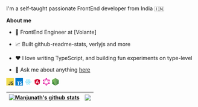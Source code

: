 <!-- <p align="center"><a href="https://manjunathmofs.github.io"><img width="80%" alt="Hello, I'm Manjunath M. I do open source!" src="./assets/gh-readme-header.png" /></a></p> -->

<br />

I'm a self-taught passionate FrontEnd developer from India 🇮🇳

**About me**

- 💼 FrontEnd Engineer at [Volante]

- 📈 Built github-readme-stats, verlyjs and more
<!-- , **50m+** hits • **50K** stars on GitHub -->

- ❤️ I love writing TypeScript, and building fun experiments on type-level

- 💬 Ask me about anything [here](https://github.com/manjunathmofs/manjunathmofs/issues)

<code><img height="20" alt="javascript" src="https://raw.githubusercontent.com/github/explore/80688e429a7d4ef2fca1e82350fe8e3517d3494d/topics/javascript/javascript.png"></code>
<code><img height="20" alt="typescript" src="https://raw.githubusercontent.com/github/explore/80688e429a7d4ef2fca1e82350fe8e3517d3494d/topics/typescript/typescript.png"></code>
<code><img height="20" alt="react" src="https://raw.githubusercontent.com/github/explore/80688e429a7d4ef2fca1e82350fe8e3517d3494d/topics/react/react.png"></code>
<code><img height="20" alt="react" src="https://raw.githubusercontent.com/github/explore/80688e429a7d4ef2fca1e82350fe8e3517d3494d/topics/angular/angular.png"></code>
<code><img height="20" alt="graphql" src="https://raw.githubusercontent.com/github/explore/5c058a388828bb5fde0bcafd4bc867b5bb3f26f3/topics/graphql/graphql.png"></code>
<code><img height="20" alt="nodejs" src="https://raw.githubusercontent.com/github/explore/80688e429a7d4ef2fca1e82350fe8e3517d3494d/topics/nodejs/nodejs.png"></code>    


| <a href="https://github.com/anuraghazra/github-readme-stats"><img align="center" src="https://github-readme-stats.vercel.app/api?username=manjunathmofs&show_icons=true&include_all_commits=true&theme=buefy&hide_border=true" alt="Manjunath's github stats" /></a> | <a href="https://github.com/manjunathmofs/github-readme-stats"><img align="center" src="https://github-readme-stats.vercel.app/api/top-langs/?username=manjunathmofs&layout=compact&theme=buefy&hide_border=true" /></a> |
| ------------- | ------------- |

<!-- #### Top Repositories


<a href="https://github.com/manjunathmofs/github-readme-stats">
  <img align="center" src="https://github-readme-stats.vercel.app/api/pin/?username=manjunathmofs&repo=github-readme-stats&theme=buefy" />
</a>
<a href="https://github.com/manjunathmofs/manjunathmofs.github.io">
  <img align="center" src="https://github-readme-stats.vercel.app/api/pin/?username=manjunathmofs&repo=manjunathmofs.github.io&theme=buefy" />
</a>

<br />
<br /> -->

<!--
**manjunathmofs/manjunathmofs** is a ✨ _special_ ✨ repository because its `README.md` (this file) appears on your GitHub profile.

Here are some ideas to get you started:

- 🔭 I’m currently working on ...
- 🌱 I’m currently learning ...
- 👯 I’m looking to collaborate on ...
- 🤔 I’m looking for help with ...
- 💬 Ask me about ...
- 📫 How to reach me: ...
- 😄 Pronouns: ...
- ⚡ Fun fact: ...
-->
